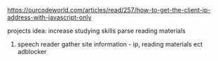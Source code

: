https://ourcodeworld.com/articles/read/257/how-to-get-the-client-ip-address-with-javascript-only

projects idea:
increase studying skills
parse reading materials
1. speech reader
gather site information - ip, reading materials ect
adblocker
